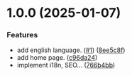 # 1.0.0 (2025-01-07)


### Features

* add english language. ([#1](https://github.com/Fiveasy/documentation/issues/1)) ([8ee5c8f](https://github.com/Fiveasy/documentation/commit/8ee5c8f839d716581c6979093d52236aa23ab6d0))
* add home page. ([c96da24](https://github.com/Fiveasy/documentation/commit/c96da24642c79d324209b604a9bb924523d56278))
* implement i18n, SEO... ([766b4bb](https://github.com/Fiveasy/documentation/commit/766b4bbc50f5e5c34374639bc2759818e5444dca))
